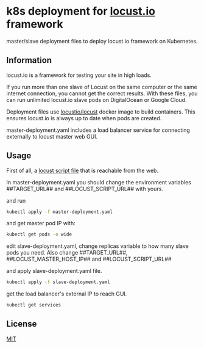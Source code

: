 # k8s deployment for [locust.io](https://locust.io/) framework

master/slave deployment files to deploy locust.io framework on Kubernetes.

## Information

locust.io is a framework for testing your site in high loads. 

If you run more than one slave of Locust on the same computer or the same internet connection, you cannot get the correct results. With these files, you can run unlimited locust.io slave pods on DigitalOcean or Google Cloud.

Deployment files use [locustio/locust](https://hub.docker.com/r/locustio/locust) docker image to build containers. This ensures locust.io is always up to date when pods are created.

master-deployment.yaml includes a load balancer service for connecting externally to locust master web GUI.

## Usage

First of all, a [locust script file](https://docs.locust.io/en/stable/writing-a-locustfile.html) that is reachable from the web.

In master-deployment.yaml you should change the environment variables ##TARGET_URL## and ##LOCUST_SCRIPT_URL## with yours.

and run

```bash
kubectl apply -f master-deployment.yaml
```

and get master pod IP with:

```bash
kubectl get pods -o wide
```

edit slave-deployment.yaml, change replicas variable to how many slave pods you need. Also change ##TARGET_URL##, ##LOCUST_MASTER_HOST_IP## and ##LOCUST_SCRIPT_URL##

and apply slave-deployment.yaml file.

```bash
kubectl apply -f slave-deployment.yaml
```

get the load balancer's external IP to reach GUI.

```bash
kubectl get services
```

## License
[MIT](https://choosealicense.com/licenses/mit/)